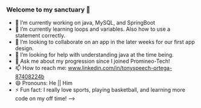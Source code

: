 ### Welcome to my sanctuary 💬

- 🔭 I’m currently working on java, MySQL, and SpringBoot
- 🌱 I’m currently learning loops and variables. Also how to use a statement correctly.
- 👯 I’m looking to collaborate on an app in the later weeks for our first app design.
- 🤔 I’m looking for help with understanding java at the time being.
- 💬 Ask me about my progression since I joined Promineo-Tech!
- 📫 How to reach me: www.linkedin.com/in/tonyspeech-ortega-87408224b
- 😄 Pronouns: He || Him
- ⚡ Fun fact: I really love sports, playing basketball, and learning more code on my off time!
-->
